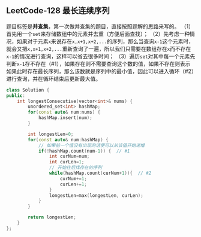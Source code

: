 ## LeetCode-128 最长连续序列

题目标签是**并查集**，第一次做并查集的题目，直接按照题解的思路来写的。
（1）首先用一个`set`来存储数组中的元素并去重（方便后面查找）；
（2）先考虑一种情况，如果对于元素`x`来说存在`x,x+1,x+2,...`的序列，那么当查询`x-1`这个元素时，就会又把`x,x+1,x+2,...`重新查询了一遍，所以我们只需要在数组存在`x`而不存在`x-1`的情况进行查询，这样可以省去很多时间；
（3）遍历`set`对其中每一个元素先判断`x-1`存不存在（#1），如果存在则不需要查询这个数的值，如果不存在则表示如果此时存在最长序列，那么该数就是序列中的最小值，因此可以进入循环（#2）进行查询，并在循环结束后更新最大值。


```cpp
class Solution {
public:
    int longestConsecutive(vector<int>& nums) {
        unordered_set<int> hashMap;
        for(const auto& num:nums) {
            hashMap.insert(num);
        }

        int longestLen=0;
        for(const auto& num:hashMap) {
            // 如果前一个值没有出现的话便可以从该值开始递增
            if(!hashMap.count(num-1)) {  // #1
                int curNum=num;
                int curLen=1;
                // 开始往后找存在的序列
                while(hashMap.count(curNum+1)){  // #2
                    curNum+=1;
                    curLen+=1;
                }
                longestLen=max(longestLen, curLen);
            }
        }

        return longestLen;
    }
};
```